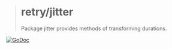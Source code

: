 > # retry/jitter
>
> Package jitter provides methods of transforming durations.

[![GoDoc](https://godoc.org/github.com/kamilsk/retry/jitter?status.svg)](https://godoc.org/github.com/kamilsk/retry/jitter)
